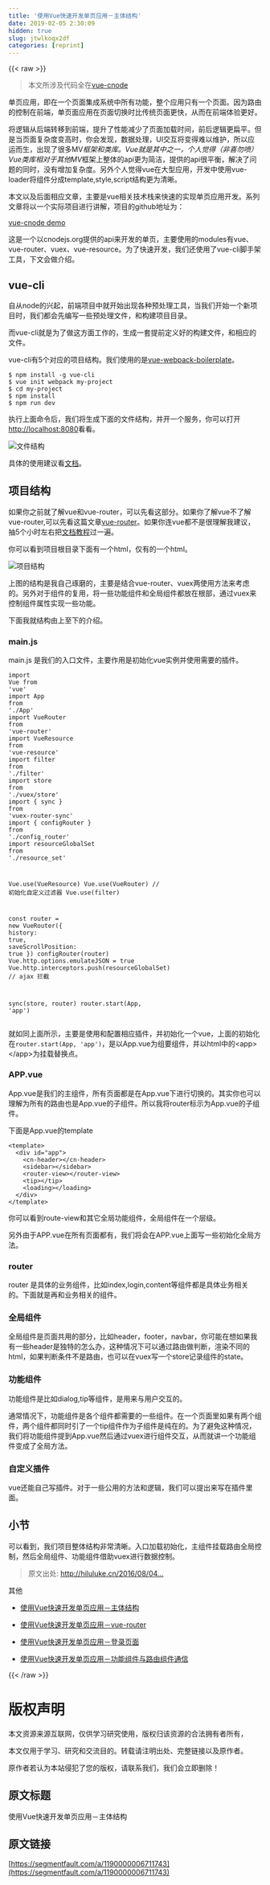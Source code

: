 ```yaml
---
title: '使用Vue快速开发单页应用－主体结构' 
date: 2019-02-05 2:30:09
hidden: true
slug: jtwlkoqx2df
categories: [reprint]
---
```


{{< raw >}}

                    
<blockquote><p>本文所涉及代码全在<a href="https://github.com/wszgxa/vue-cnode" rel="nofollow noreferrer" target="_blank">vue-cnode</a></p></blockquote>
<p>单页应用，即在一个页面集成系统中所有功能，整个应用只有一个页面。因为路由的控制在前端，单页面应用在页面切换时比传统页面更快，从而在前端体验更好。</p>
<p>将逻辑从后端转移到前端，提升了性能减少了页面加载时间，前后逻辑更扁平。但是当页面复杂度变高时，你会发现，数据处理，UI交互将变得难以维护，所以应运而生，出现了很多MV<em>框架和类库。Vue就是其中之一，个人觉得（非喜勿喷）Vue类库相对于其他MV</em>框架上整体的api更为简洁，提供的api很平衡，解决了问题的同时，没有增加复杂度。另外个人觉得vue在大型应用，开发中使用vue-loader将组件分成template,style,script结构更为清晰。</p>
<p>本文以及后面相应文章，主要是vue相关技术栈来快速的实现单页应用开发。系列文章将以一个实际项目进行讲解，项目的github地址为：</p>
<p><a href="https://github.com/wszgxa/vue-cnode" rel="nofollow noreferrer" target="_blank">vue-cnode demo</a></p>
<p>这是一个以<a>cnodejs.org</a>提供的api来开发的单页，主要使用的modules有vue、vue-router、vuex、vue-resource。为了快速开发，我们还使用了vue-cli脚手架工具，下文会做介绍。</p>
<h2 id="articleHeader0">vue-cli</h2>
<p>自从node的兴起，前端项目中就开始出现各种预处理工具，当我们开始一个新项目时，我们都会先编写一些预处理文件，和构建项目目录。</p>
<p>而vue-cli就是为了做这方面工作的，生成一套提前定义好的构建文件，和相应的文件。</p>
<p>vue-cli有5个对应的项目结构。我们使用的是<a href="https://github.com/vuejs-templates/webpack" rel="nofollow noreferrer" target="_blank">vue-webpack-boilerplate</a>。</p>
<div class="widget-codetool" style="display:none;">
      <div class="widget-codetool--inner">
      <span class="selectCode code-tool" data-toggle="tooltip" data-placement="top" title="" data-original-title="全选"></span>
      <span type="button" class="copyCode code-tool" data-toggle="tooltip" data-placement="top" data-clipboard-text="$ npm install -g vue-cli
$ vue init webpack my-project
$ cd my-project
$ npm install
$ npm run dev
" title="" data-original-title="复制"></span>
      <span type="button" class="saveToNote code-tool" data-toggle="tooltip" data-placement="top" title="" data-original-title="放进笔记"></span>
      </div>
      </div><pre class="hljs elixir"><code><span class="hljs-variable">$ </span>npm install -g vue-cli
<span class="hljs-variable">$ </span>vue init webpack my-project
<span class="hljs-variable">$ </span>cd my-project
<span class="hljs-variable">$ </span>npm install
<span class="hljs-variable">$ </span>npm run dev
</code></pre>
<p>执行上面命令后，我们将生成下面的文件结构，并开一个服务，你可以打开<a href="http://localhost:8080" rel="nofollow noreferrer" target="_blank">http://localhost:8080</a>看看。</p>
<p><span class="img-wrap"><img data-src="/img/remote/1460000006760852?w=325&amp;h=678" src="https://static.alili.tech/img/remote/1460000006760852?w=325&amp;h=678" alt="文件结构" title="文件结构" style="cursor: pointer; display: inline;"></span></p>
<p>具体的使用建议看<a href="http://vuejs-templates.github.io/webpack/" rel="nofollow noreferrer" target="_blank">文档</a>。</p>
<h2 id="articleHeader1">项目结构</h2>
<p>如果你之前就了解vue和vue-router，可以先看这部分。如果你了解vue不了解vue-router,可以先看这篇文章<a href="http://hiluluke.cn/2016/08/05/vue-router/" rel="nofollow noreferrer" target="_blank">vue-router</a>。如果你连vue都不是很理解我建议，抽5个小时左右把<a href="http://cn.vuejs.org/guide/" rel="nofollow noreferrer" target="_blank">文档教程</a>过一遍。</p>
<p>你可以看到项目根目录下面有一个html，仅有的一个html。</p>
<p><span class="img-wrap"><img data-src="/img/remote/1460000006711747" src="https://static.alili.tech/img/remote/1460000006711747" alt="项目结构" title="项目结构" style="cursor: pointer; display: inline;"></span></p>
<p>上图的结构是我自己琢磨的，主要是结合vue-router、vuex两使用方法来考虑的。另外对于组件的复用，将一些功能组件和全局组件都放在根部，通过vuex来控制组件属性实现一些功能。</p>
<p>下面我就结构由上至下的介绍。</p>
<h3 id="articleHeader2">main.js</h3>
<p>main.js 是我们的入口文件，主要作用是初始化vue实例并使用需要的插件。</p>
<div class="widget-codetool" style="display:none;">
      <div class="widget-codetool--inner">
      <span class="selectCode code-tool" data-toggle="tooltip" data-placement="top" title="" data-original-title="全选"></span>
      <span type="button" class="copyCode code-tool" data-toggle="tooltip" data-placement="top" data-clipboard-text="import Vue from 'vue'
import App from './App'
import VueRouter from 'vue-router'
import VueResource from 'vue-resource'
import filter from './filter'
import store from './vuex/store'
import { sync } from 'vuex-router-sync'
import { configRouter } from './config_router'
import resourceGlobalSet from './resource_set'

Vue.use(VueResource)
Vue.use(VueRouter)
// 初始化自定义过滤器
Vue.use(filter)

const router = new VueRouter({
  history: true,
  saveScrollPosition: true
})
configRouter(router)
Vue.http.options.emulateJSON = true
Vue.http.interceptors.push(resourceGlobalSet) // ajax 拦截

sync(store, router)
router.start(App, 'app')" title="" data-original-title="复制"></span>
      <span type="button" class="saveToNote code-tool" data-toggle="tooltip" data-placement="top" title="" data-original-title="放进笔记"></span>
      </div>
      </div><pre class="javascript hljs"><code class="js"><span class="hljs-keyword">import</span> Vue <span class="hljs-keyword">from</span> <span class="hljs-string">'vue'</span>
<span class="hljs-keyword">import</span> App <span class="hljs-keyword">from</span> <span class="hljs-string">'./App'</span>
<span class="hljs-keyword">import</span> VueRouter <span class="hljs-keyword">from</span> <span class="hljs-string">'vue-router'</span>
<span class="hljs-keyword">import</span> VueResource <span class="hljs-keyword">from</span> <span class="hljs-string">'vue-resource'</span>
<span class="hljs-keyword">import</span> filter <span class="hljs-keyword">from</span> <span class="hljs-string">'./filter'</span>
<span class="hljs-keyword">import</span> store <span class="hljs-keyword">from</span> <span class="hljs-string">'./vuex/store'</span>
<span class="hljs-keyword">import</span> { sync } <span class="hljs-keyword">from</span> <span class="hljs-string">'vuex-router-sync'</span>
<span class="hljs-keyword">import</span> { configRouter } <span class="hljs-keyword">from</span> <span class="hljs-string">'./config_router'</span>
<span class="hljs-keyword">import</span> resourceGlobalSet <span class="hljs-keyword">from</span> <span class="hljs-string">'./resource_set'</span>

Vue.use(VueResource)
Vue.use(VueRouter)
<span class="hljs-comment">// 初始化自定义过滤器</span>
Vue.use(filter)

<span class="hljs-keyword">const</span> router = <span class="hljs-keyword">new</span> VueRouter({
  <span class="hljs-attr">history</span>: <span class="hljs-literal">true</span>,
  <span class="hljs-attr">saveScrollPosition</span>: <span class="hljs-literal">true</span>
})
configRouter(router)
Vue.http.options.emulateJSON = <span class="hljs-literal">true</span>
Vue.http.interceptors.push(resourceGlobalSet) <span class="hljs-comment">// ajax 拦截</span>

sync(store, router)
router.start(App, <span class="hljs-string">'app'</span>)</code></pre>
<p>就如同上面所示，主要是使用和配置相应插件，并初始化一个vue，上面的初始化在<code>router.start(App, 'app')</code>，是以App.vue为组要组件，并以html中的&lt;app&gt;&lt;/app&gt;为挂载替换点。</p>
<h3 id="articleHeader3">APP.vue</h3>
<p>App.vue是我们的主组件，所有页面都是在App.vue下进行切换的。其实你也可以理解为所有的路由也是App.vue的子组件。所以我将router标示为App.vue的子组件。</p>
<p>下面是App.vue的template</p>
<div class="widget-codetool" style="display:none;">
      <div class="widget-codetool--inner">
      <span class="selectCode code-tool" data-toggle="tooltip" data-placement="top" title="" data-original-title="全选"></span>
      <span type="button" class="copyCode code-tool" data-toggle="tooltip" data-placement="top" data-clipboard-text="<template>
  <div id=&quot;app&quot;>
    <cn-header></cn-header>
    <sidebar></sidebar>
    <router-view></router-view>
    <tip></tip>
    <loading></loading>
  </div>
</template>" title="" data-original-title="复制"></span>
      <span type="button" class="saveToNote code-tool" data-toggle="tooltip" data-placement="top" title="" data-original-title="放进笔记"></span>
      </div>
      </div><pre class="xml hljs"><code class="html"><span class="hljs-tag">&lt;<span class="hljs-name">template</span>&gt;</span>
  <span class="hljs-tag">&lt;<span class="hljs-name">div</span> <span class="hljs-attr">id</span>=<span class="hljs-string">"app"</span>&gt;</span>
    <span class="hljs-tag">&lt;<span class="hljs-name">cn-header</span>&gt;</span><span class="hljs-tag">&lt;/<span class="hljs-name">cn-header</span>&gt;</span>
    <span class="hljs-tag">&lt;<span class="hljs-name">sidebar</span>&gt;</span><span class="hljs-tag">&lt;/<span class="hljs-name">sidebar</span>&gt;</span>
    <span class="hljs-tag">&lt;<span class="hljs-name">router-view</span>&gt;</span><span class="hljs-tag">&lt;/<span class="hljs-name">router-view</span>&gt;</span>
    <span class="hljs-tag">&lt;<span class="hljs-name">tip</span>&gt;</span><span class="hljs-tag">&lt;/<span class="hljs-name">tip</span>&gt;</span>
    <span class="hljs-tag">&lt;<span class="hljs-name">loading</span>&gt;</span><span class="hljs-tag">&lt;/<span class="hljs-name">loading</span>&gt;</span>
  <span class="hljs-tag">&lt;/<span class="hljs-name">div</span>&gt;</span>
<span class="hljs-tag">&lt;/<span class="hljs-name">template</span>&gt;</span></code></pre>
<p>你可以看到route-view和其它全局功能组件，全局组件在一个层级。</p>
<p>另外由于APP.vue在所有页面都有，我们将会在APP.vue上面写一些初始化全局方法。</p>
<h3 id="articleHeader4">router</h3>
<p>router 是具体的业务组件，比如index,login,content等组件都是具体业务相关的。下面就是再和业务相关的组件。</p>
<h3 id="articleHeader5">全局组件</h3>
<p>全局组件是页面共用的部分，比如header，footer，navbar，你可能在想如果我有一些header是独特的怎么办，这种情况下可以通过路由做判断，渲染不同的html，如果判断条件不是路由，也可以在vuex写一个store记录组件的state。</p>
<h3 id="articleHeader6">功能组件</h3>
<p>功能组件是比如dialog,tip等组件，是用来与用户交互的。</p>
<p>通常情况下，功能组件是各个组件都需要的一些组件。在一个页面里如果有两个组件，两个组件都同时引了一个tip组件作为子组件是纯在的。为了避免这种情况，我们将功能组件提到App.vue然后通过vuex进行组件交互，从而就讲一个功能组件变成了全局方法。</p>
<h3 id="articleHeader7">自定义插件</h3>
<p>vue还能自己写插件。对于一些公用的方法和逻辑，我们可以提出来写在插件里面。</p>
<h2 id="articleHeader8">小节</h2>
<p>可以看到，我们项目整体结构非常清晰。入口加载初始化，主组件挂载路由全局控制，然后全局组件、功能组件借助vuex进行数据控制。</p>
<blockquote><p>原文出处: <a href="http://hiluluke.cn/2016/08/04/vue-spa/" rel="nofollow noreferrer" target="_blank">http://hiluluke.cn/2016/08/04...</a></p></blockquote>
<p>其他</p>
<ul>
<li><p><a href="https://segmentfault.com/a/1190000006711743">使用Vue快速开发单页应用－主体结构</a></p></li>
<li><p><a href="https://segmentfault.com/a/1190000006712234" target="_blank">使用Vue快速开发单页应用－vue-router</a></p></li>
<li><p><a href="https://segmentfault.com/a/1190000006712278">使用Vue快速开发单页应用－登录页面</a></p></li>
<li><p><a href="https://segmentfault.com/a/1190000006713809" target="_blank">使用Vue快速开发单页应用－功能组件与路由组件通信</a></p></li>
</ul>

                
{{< /raw >}}

# 版权声明
本文资源来源互联网，仅供学习研究使用，版权归该资源的合法拥有者所有，

本文仅用于学习、研究和交流目的。转载请注明出处、完整链接以及原作者。

原作者若认为本站侵犯了您的版权，请联系我们，我们会立即删除！

## 原文标题
使用Vue快速开发单页应用－主体结构

## 原文链接
[https://segmentfault.com/a/1190000006711743](https://segmentfault.com/a/1190000006711743)

